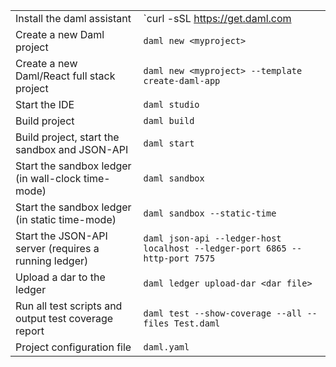 |                      |                                                       |
| -------------------- | ----------------------------------------------------- |
| Install the daml assistant | `curl -sSL https://get.daml.com | sh -s <version>` |
| Create a new Daml project | `daml new <myproject>` |
| Create a new Daml/React full stack project | `daml new <myproject> --template create-daml-app` |
| Start the IDE | `daml studio` |
| Build project | `daml build` |
| Build project, start the sandbox and JSON-API | `daml start` |
| Start the sandbox ledger (in wall-clock time-mode) | `daml sandbox` |
| Start the sandbox ledger (in static time-mode) | `daml sandbox --static-time` |
| Start the JSON-API server (requires a running ledger) | `daml json-api --ledger-host localhost --ledger-port 6865 --http-port 7575`|
| Upload a dar to the ledger | `daml ledger upload-dar <dar file>` |
| Run all test scripts and output test coverage report | `daml test --show-coverage --all --files Test.daml` |
| Project configuration file | `daml.yaml` |
